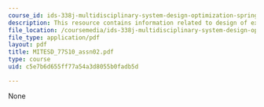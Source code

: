 ```yaml
---
course_id: ids-338j-multidisciplinary-system-design-optimization-spring-2010
description: This resource contains information related to design of experiments.
file_location: /coursemedia/ids-338j-multidisciplinary-system-design-optimization-spring-2010/c5e7b6d655ff77a54a3d8055b0fadb5d_MITESD_77S10_assn02.pdf
file_type: application/pdf
layout: pdf
title: MITESD_77S10_assn02.pdf
type: course
uid: c5e7b6d655ff77a54a3d8055b0fadb5d

---
```

None